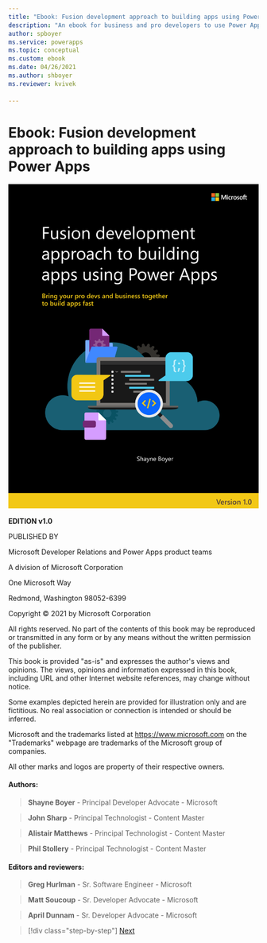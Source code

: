 ```yaml
---
title: "Ebook: Fusion development approach to building apps using Power Apps | Microsoft Docs"
description: "An ebook for business and pro developers to use Power Apps to build apps fast."
author: spboyer
ms.service: powerapps
ms.topic: conceptual
ms.custom: ebook
ms.date: 04/26/2021
ms.author: shboyer
ms.reviewer: kvivek

---
```


# Ebook: Fusion development approach to building apps using Power Apps

![cover image](./media/cover/power-apps-ebook-monitor.svg)

**EDITION v1.0**

PUBLISHED BY

Microsoft Developer Relations and Power Apps product teams

A division of Microsoft Corporation

One Microsoft Way

Redmond, Washington 98052-6399

Copyright © 2021 by Microsoft Corporation

All rights reserved. No part of the contents of this book may be reproduced or transmitted in any form or by any means without the written permission of the publisher.

This book is provided "as-is" and expresses the author\'s views and opinions. The views, opinions and information expressed in this book, including URL and other Internet website references, may change without notice.

Some examples depicted herein are provided for illustration only and are fictitious. No real association or connection is intended or should be inferred.

Microsoft and the trademarks listed at <https://www.microsoft.com> on the "Trademarks" webpage are trademarks of the Microsoft group of companies.

All other marks and logos are property of their respective owners.

#### Authors:

> **Shayne Boyer** - Principal Developer Advocate - Microsoft

> **John Sharp** - Principal Technologist - Content Master

> **Alistair Matthews** - Principal Technologist - Content Master

> **Phil Stollery** - Principal Technologist - Content Master

#### Editors and reviewers:

> **Greg Hurlman** - Sr. Software Engineer - Microsoft

> **Matt Soucoup** - Sr. Developer Advocate - Microsoft

> **April Dunnam** - Sr. Developer Advocate - Microsoft

> [!div class="step-by-step"]
> [Next](foreword.md)

